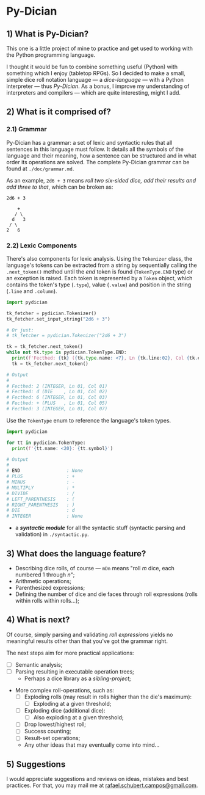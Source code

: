 # Py-Dician

## 1) What is Py-Dician?

This one is a little project of mine to practice and get used to working with the Python programming language.

I thought it would be fun to combine something useful (Python) with something which I enjoy (tabletop RPGs). So I decided to make a small, simple dice roll notation language — a _dice-language_ — with a Python interpreter — thus _Py-Dician_. As a bonus, I improve my understanding of interpreters and compilers — which are quite interesting, might I add.

## 2) What is it comprised of?

### 2.1) Grammar

Py-Dician has a grammar: a set of lexic and syntactic rules that all sentences in this language must follow. It details all the symbols of the language and their meaning, how a sentence can be structured and in what order its operations are solved. The complete Py-Dician grammar can be found at `./doc/grammar.md`.

As an example, `2d6 + 3` means _roll two six-sided dice, add their results and add three to that_, which can be broken as:

```
2d6 + 3

    +
   / \
  d   3
 / \
2   6
```

### 2.2) Lexic Components

There's also components for lexic analysis. Using the `Tokenizer` class, the language's tokens can be extracted from a string by sequentially calling the `.next_token()` method until the _end_ token is found (`TokenType.END` type) or an exception is raised. Each token is represented by a `Token` object, which contains the token's type (`.type`), value (`.value`) and position in the string (`.line` and `.column`).

```Python
import pydician

tk_fetcher = pydician.Tokenizer()
tk_fetcher.set_input_string("2d6 + 3")

# Or just:
# tk_fetcher = pydician.Tokenizer("2d6 + 3")

tk = tk_fetcher.next_token()
while not tk.type is pydician.TokenType.END:
  print(f'Fecthed: {tk} ({tk.type.name: <7}, Ln {tk.line:02}, Col {tk.column:02})')
  tk = tk_fetcher.next_token()

# Output
#
# Fecthed: 2 (INTEGER, Ln 01, Col 01)
# Fecthed: d (DIE    , Ln 01, Col 02)
# Fecthed: 6 (INTEGER, Ln 01, Col 03)
# Fecthed: + (PLUS   , Ln 01, Col 05)
# Fecthed: 3 (INTEGER, Ln 01, Col 07)
```

Use the `TokenType` enum to reference the language's token types.

```Python
import pydician

for tt in pydician.TokenType:
  print(f'{tt.name: <20}: {tt.symbol}')

# Output
#
# END                 : None
# PLUS                : +
# MINUS               : -
# MULTIPLY            : *
# DIVIDE              : /
# LEFT_PARENTHESIS    : (
# RIGHT_PARENTHESIS   : )
# DIE                 : d
# INTEGER             : None
```

- a _**syntactic module**_ for all the syntactic stuff (syntactic parsing and validation) in `./syntactic.py`.

## 3) What does the language feature?

- Describing dice rolls, of course — `mDn` means "roll _m_ dice, each numbered 1 through _n_";
- Arithmetic operations;
- Parenthesized expressions;
- Defining the number of dice and die faces through roll expressions (rolls within rolls within rolls...);

## 4) What is next?

Of course, simply parsing and validating _roll expressions_ yields no meaningful results other than that you've got the grammar right.

The next steps aim for more practical applications:

- [ ] Semantic analysis;
- [ ] Parsing resulting in executable operation trees;
  - Perhaps a dice library as a _sibling-project_;
- More complex roll-operations, such as:
  - [ ] Exploding rolls (may result in rolls higher than the die's maximum):
    - [ ] Exploding at a given threshold;
  - [ ] Exploding dice (additional dice):
    - [ ] Also exploding at a given threshold;
  - [ ] Drop lowest/highest roll;
  - [ ] Success counting;
  - [ ] Result-set operations;
  - Any other ideas that may eventually come into mind...

## 5) Suggestions

I would appreciate suggestions and reviews on ideas, mistakes and best practices. For that, you may mail me at rafael.schubert.campos@gmail.com.
